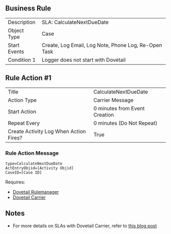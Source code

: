 ## Business Rule

|  |  |
| ------------- | ------------- |
| Description  |SLA: CalculateNextDueDate|
| Object Type  | Case|
| Start Events| Create, Log Email, Log Note, Phone Log, Re-Open Task
| Condition 1 | Logger does not start with Dovetail

## Rule Action #1

|  |  |
| ------------- | ------------- |
| Title	| CalculateNextDueDate
| Action Type	| Carrier Message
| Start Action	| 0 minutes from Event Creation
| Repeat Every	| 0 minutes (Do Not Repeat)
| Create Activity Log When Action Fires?	| True

### Rule Action Message	
```
type=CalculateNextDueDate
ActEntryObjid=[Activity Objid]
CaseID=[Case ID]
```

Requires:
* [Dovetail Rulemanager](https://support.dovetailsoftware.com/selfservice/products/show/RuleManager)
* [Dovetail Carrier](https://support.dovetailsoftware.com/selfservice/products/show/Dovetail%20Carrier)

## Notes
* For more details on SLAs with Dovetail Carrier, refer to [this blog post](http://clarify.dovetailsoftware.com/gsherman/2016/08/09/sla-calculations-using-dovetail-carrier/)

